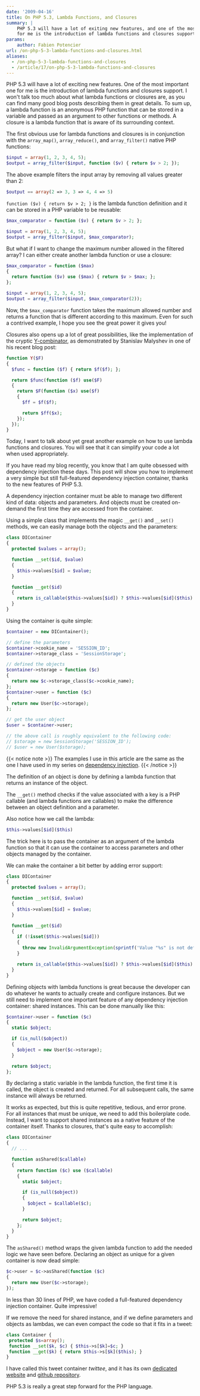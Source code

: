 ```yaml
---
date: '2009-04-16'
title: On PHP 5.3, Lambda Functions, and Closures
summary: |
    PHP 5.3 will have a lot of exiting new features, and one of the most important one
    for me is the introduction of lambda functions and closures support.
params:
    author: Fabien Potencier
url: /on-php-5-3-lambda-functions-and-closures.html
aliases:
  - /on-php-5-3-lambda-functions-and-closures
  - /article/17/on-php-5-3-lambda-functions-and-closures
---
```


PHP 5.3 will have a lot of exciting new features. One of the most important one
for me is the introduction of lambda functions and closures support. I won't
talk too much about what lambda functions or closures are, as you can find
many good blog posts describing them in great details. To sum up, a lambda
function is an anonymous PHP function that can be stored in a variable and
passed as an argument to other functions or methods. A closure is a lambda
function that is aware of its surrounding context.

The first obvious use for lambda functions and closures is in conjunction with
the `array_map()`, `array_reduce()`, and `array_filter()` native PHP
functions:


```php
$input = array(1, 2, 3, 4, 5);
$output = array_filter($input, function ($v) { return $v > 2; });

```

The above example filters the input array by removing all values greater than
2:


```php
$output == array(2 => 3, 3 => 4, 4 => 5)

```

`function ($v) { return $v > 2; }` is the lambda function definition and it
can be stored in a PHP variable to be reusable:


```php
$max_comparator = function ($v) { return $v > 2; };

$input = array(1, 2, 3, 4, 5);
$output = array_filter($input, $max_comparator);

```

But what if I want to change the maximum number allowed in the filtered array?
I can either create another lambda function or use a closure:


```php
$max_comparator = function ($max)
{
  return function ($v) use ($max) { return $v > $max; };
};

$input = array(1, 2, 3, 4, 5);
$output = array_filter($input, $max_comparator(2));

```

Now, the `$max_comparator` function takes the maximum allowed number and
returns a function that is different according to this maximum. Even for such
a contrived example, I hope you see the great power it gives you!

Closures also opens up a lot of great possibilities, like the implementation
of the cryptic
[Y-combinator](http://php100.wordpress.com/2009/04/13/php-y-combinator/), as
demonstrated by Stanislav Malyshev in one of his recent blog post:


```php
function Y($F)
{
  $func = function ($f) { return $f($f); };

  return $func(function ($f) use($F)
  {
    return $F(function ($x) use($f)
    {
      $ff = $f($f);

      return $ff($x);
    });
  });
}

```

Today, I want to talk about yet great another example on how to use lambda
functions and closures. You will see that it can simplify your code a lot when
used appropriately.

If you have read my blog recently, you know that I am quite obsessed with
dependency injection these days. This post will show you how to implement a
very simple but still full-featured dependency injection container, thanks to
the new features of PHP 5.3.

A dependency injection container must be able to manage two different kind of
data: objects and parameters. And objects must be created on-demand the first
time they are accessed from the container.

Using a simple class that implements the magic `__get()` and `__set()`
methods, we can easily manage both the objects and the parameters:
 

```php
class DIContainer
{
  protected $values = array();

  function __set($id, $value)
  {
    $this->values[$id] = $value;
  }

  function __get($id)
  {
    return is_callable($this->values[$id]) ? $this->values[$id]($this) : $this->values[$id];
  }
}

```

Using the container is quite simple:


```php
$container = new DIContainer();

// define the parameters
$container->cookie_name = 'SESSION_ID';
$container->storage_class = 'SessionStorage';

// defined the objects
$container->storage = function ($c)
{
  return new $c->storage_class($c->cookie_name);
};
$container->user = function ($c)
{
  return new User($c->storage);
};

// get the user object
$user = $container->user;

// the above call is roughly equivalent to the following code:
// $storage = new SessionStorage('SESSION_ID');
// $user = new User($storage);

```

{{< notice note >}}
The examples I use in this article are the same as the one I have used in my
series on [dependency injection](http://fabien.potencier.org/article/11/what-is-dependency-injection).
{{< /notice >}}

The definition of an object is done by defining a lambda function that returns
an instance of the object.

The `__get()` method checks if the value associated with a key is a PHP
callable (and lambda functions are callables) to make the difference between
an object definition and a parameter.

Also notice how we call the lambda:


```php
$this->values[$id]($this)

```

The trick here is to pass the container as an argument of the lambda function
so that it can use the container to access parameters and other objects
managed by the container.

We can make the container a bit better by adding error support:


```php
class DIContainer
{
  protected $values = array();

  function __set($id, $value)
  {
    $this->values[$id] = $value;
  }

  function __get($id)
  {
    if (!isset($this->values[$id]))
    {
      throw new InvalidArgumentException(sprintf('Value "%s" is not defined.', $id));
    }

    return is_callable($this->values[$id]) ? $this->values[$id]($this) : $this->values[$id];
  }
}

```

Defining objects with lambda functions is great because the developer can do
whatever he wants to actually create and configure instances. But we still
need to implement one important feature of any dependency injection container:
shared instances. This can be done manually like this:


```php
$container->user = function ($c)
{
  static $object;

  if (is_null($object))
  {
    $object = new User($c->storage);
  }

  return $object;
};

```

By declaring a static variable in the lambda function, the first time it is
called, the object is created and returned. For all subsequent calls, the same
instance will always be returned.

It works as expected, but this is quite repetitive, tedious, and error prone.
For all instances that must be unique, we need to add this boilerplate code.
Instead, I want to support shared instances as a native feature of the
container itself. Thanks to closures, that's quite easy to accomplish:


```php
class DIContainer
{
  // ...

  function asShared($callable)
  {
    return function ($c) use ($callable)
    {
      static $object;

      if (is_null($object))
      {
        $object = $callable($c);
      }

      return $object;
    };
  }
}

```

The `asShared()` method wraps the given lambda function to add the needed
logic we have seen before. Declaring an object as unique for a given container
is now dead simple:


```php
$c->user = $c->asShared(function ($c)
{
  return new User($c->storage);
});

```

In less than 30 lines of PHP, we have coded a full-featured dependency
injection container. Quite impressive!

If we remove the need for shared instance, and if we define parameters and
objects as lambdas, we can even compact the code so that it fits in a tweet:


```php
class Container {
 protected $s=array();
 function __set($k, $c) { $this->s[$k]=$c; }
 function __get($k) { return $this->s[$k]($this); }
}

```

I have called this tweet container *twittee*, and it has its own
[dedicated website](http://twittee.org/) and
[github repository](http://github.com/fabpot/twittee/tree/master).

PHP 5.3 is really a great step forward for the PHP language.



